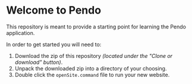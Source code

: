 # Welcome to Pendo
This repository is meant to provide a starting point for learning the Pendo application.

In order to get started you will need to:
1) Download the zip of this repository _(located under the "Clone or download" button)_. 
2) Unpack the downloaded zip into a directory of your choosing.
3) Double click the ```openSite.command``` file to run your new website.
